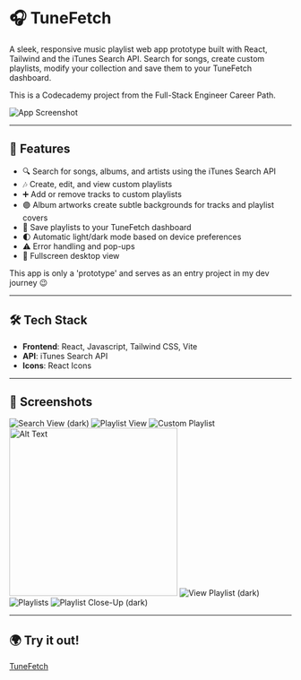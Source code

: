 # 🎧 TuneFetch

A sleek, responsive music playlist web app prototype built with React, Tailwind and the iTunes Search API. Search for songs, create custom playlists, modify your collection and save them to your TuneFetch dashboard.

This is a Codecademy project from the Full-Stack Engineer Career Path.

![App Screenshot](./public/screenshots/fullViewLight.png) 

---

## 🚀 Features

- 🔍 Search for songs, albums, and artists using the iTunes Search API
- 🎶 Create, edit, and view custom playlists
- ➕ Add or remove tracks to custom playlists
- 🟣 Album artworks create subtle backgrounds for tracks and playlist covers
- 💾 Save playlists to your TuneFetch dashboard
- 🌓 Automatic light/dark mode based on device preferences
- ⚠️ Error handling and pop-ups
- 📱 Fullscreen desktop view

This app is only a 'prototype' and serves as an entry project in my dev journey 😉

---

## 🛠 Tech Stack

- **Frontend**: React, Javascript, Tailwind CSS, Vite
- **API**: iTunes Search API
- **Icons**: React Icons

---

## 📸 Screenshots

![Search View (dark)](./public/screenshots/searchViewDark.png)
![Playlist View](./public/screenshots/playlistViewLight.png)
![Custom Playlist](./public/screenshots/customPlaylistLight.png)
<img src="./public/screenshots/customPlaylistLight.png" alt="Alt Text" width="300">
![View Playlist (dark)](./public/screenshots/playlistViewDark.png)
![Playlists](./public/screenshots/playlistsLight.png)
![Playlist Close-Up (dark)](./public//screenshots/playlistDark.png)

---

## 🌍 Try it out!

[TuneFetch](https://tunefetch.netlify.app)
